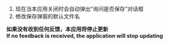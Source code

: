 ﻿1. 现在当本应用关闭时会自动弹出“询问是否保存”对话框
2. 修改保存弹窗的默认文件名
   
**如果没有收到任何反馈，本应用将停止更新   
If no feedback is received, the application will stop updating**